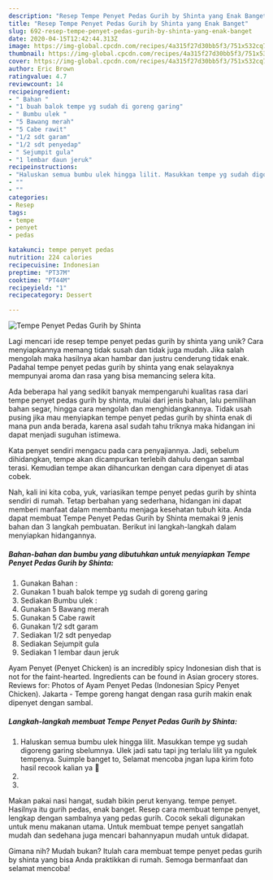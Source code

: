 ```yaml
---
description: "Resep Tempe Penyet Pedas Gurih by Shinta yang Enak Banget"
title: "Resep Tempe Penyet Pedas Gurih by Shinta yang Enak Banget"
slug: 692-resep-tempe-penyet-pedas-gurih-by-shinta-yang-enak-banget
date: 2020-04-15T12:42:44.313Z
image: https://img-global.cpcdn.com/recipes/4a315f27d30bb5f3/751x532cq70/tempe-penyet-pedas-gurih-by-shinta-foto-resep-utama.jpg
thumbnail: https://img-global.cpcdn.com/recipes/4a315f27d30bb5f3/751x532cq70/tempe-penyet-pedas-gurih-by-shinta-foto-resep-utama.jpg
cover: https://img-global.cpcdn.com/recipes/4a315f27d30bb5f3/751x532cq70/tempe-penyet-pedas-gurih-by-shinta-foto-resep-utama.jpg
author: Eric Brown
ratingvalue: 4.7
reviewcount: 14
recipeingredient:
- " Bahan "
- "1 buah balok tempe yg sudah di goreng garing"
- " Bumbu ulek "
- "5 Bawang merah"
- "5 Cabe rawit"
- "1/2 sdt garam"
- "1/2 sdt penyedap"
- " Sejumpit gula"
- "1 lembar daun jeruk"
recipeinstructions:
- "Haluskan semua bumbu ulek hingga lilit. Masukkan tempe yg sudah digoreng garing sbelumnya. Ulek jadi satu tapi jng terlalu lilit ya ngulek tempenya. Suimple banget to, Selamat mencoba jngan lupa kirim foto hasil recook kalian ya 🙏"
- ""
- ""
categories:
- Resep
tags:
- tempe
- penyet
- pedas

katakunci: tempe penyet pedas 
nutrition: 224 calories
recipecuisine: Indonesian
preptime: "PT37M"
cooktime: "PT44M"
recipeyield: "1"
recipecategory: Dessert

---
```



![Tempe Penyet Pedas Gurih by Shinta](https://img-global.cpcdn.com/recipes/4a315f27d30bb5f3/751x532cq70/tempe-penyet-pedas-gurih-by-shinta-foto-resep-utama.jpg)

Lagi mencari ide resep tempe penyet pedas gurih by shinta yang unik? Cara menyiapkannya memang tidak susah dan tidak juga mudah. Jika salah mengolah maka hasilnya akan hambar dan justru cenderung tidak enak. Padahal tempe penyet pedas gurih by shinta yang enak selayaknya mempunyai aroma dan rasa yang bisa memancing selera kita.

Ada beberapa hal yang sedikit banyak mempengaruhi kualitas rasa dari tempe penyet pedas gurih by shinta, mulai dari jenis bahan, lalu pemilihan bahan segar, hingga cara mengolah dan menghidangkannya. Tidak usah pusing jika mau menyiapkan tempe penyet pedas gurih by shinta enak di mana pun anda berada, karena asal sudah tahu triknya maka hidangan ini dapat menjadi suguhan istimewa.

Kata penyet sendiri mengacu pada cara penyajiannya. Jadi, sebelum dihidangkan, tempe akan dicampurkan terlebih dahulu dengan sambal terasi. Kemudian tempe akan dihancurkan dengan cara dipenyet di atas cobek.


Nah, kali ini kita coba, yuk, variasikan tempe penyet pedas gurih by shinta sendiri di rumah. Tetap berbahan yang sederhana, hidangan ini dapat memberi manfaat dalam membantu menjaga kesehatan tubuh kita. Anda dapat membuat Tempe Penyet Pedas Gurih by Shinta memakai 9 jenis bahan dan 3 langkah pembuatan. Berikut ini langkah-langkah dalam menyiapkan hidangannya.

<!--inarticleads1-->

##### Bahan-bahan dan bumbu yang dibutuhkan untuk menyiapkan Tempe Penyet Pedas Gurih by Shinta:

1. Gunakan  Bahan :
1. Gunakan 1 buah balok tempe yg sudah di goreng garing
1. Sediakan  Bumbu ulek :
1. Gunakan 5 Bawang merah
1. Gunakan 5 Cabe rawit
1. Gunakan 1/2 sdt garam
1. Sediakan 1/2 sdt penyedap
1. Sediakan  Sejumpit gula
1. Sediakan 1 lembar daun jeruk


Ayam Penyet (Penyet Chicken) is an incredibly spicy Indonesian dish that is not for the faint-hearted. Ingredients can be found in Asian grocery stores. Reviews for: Photos of Ayam Penyet Pedas (Indonesian Spicy Penyet Chicken). Jakarta - Tempe goreng hangat dengan rasa gurih makin enak dipenyet dengan sambal. 

<!--inarticleads2-->

##### Langkah-langkah membuat Tempe Penyet Pedas Gurih by Shinta:

1. Haluskan semua bumbu ulek hingga lilit. Masukkan tempe yg sudah digoreng garing sbelumnya. Ulek jadi satu tapi jng terlalu lilit ya ngulek tempenya. Suimple banget to, Selamat mencoba jngan lupa kirim foto hasil recook kalian ya 🙏
1. 
1. 


Makan pakai nasi hangat, sudah bikin perut kenyang. tempe penyet. Hasilnya itu gurih pedas, enak banget. Resep cara membuat tempe penyet, lengkap dengan sambalnya yang pedas gurih. Cocok sekali digunakan untuk menu makanan utama. Untuk membuat tempe penyet sangatlah mudah dan sedehana juga mencari bahannyapun mudah untuk didapat. 

Gimana nih? Mudah bukan? Itulah cara membuat tempe penyet pedas gurih by shinta yang bisa Anda praktikkan di rumah. Semoga bermanfaat dan selamat mencoba!
